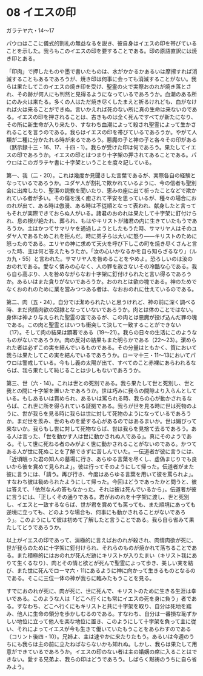 # 08 イエスの印

ガラテヤ六・14〜17

パウロはここに儀式的割礼の無益なるを説き、彼自身はイエスの印を帯びていることを示した。我らもこのイエスの印を要することである。印の原語直訳には焼き印とある。

「印肉」で押したものや墨で書いたものは、水がかかるかあるいは摩擦すれば消滅することもあるであろうが、焼き印は何事に会っても消滅することがない。我らは果たしてこのイエスの焼き印を受け、聖霊の火で実際おのれが焼き落とされ、その跡が何人にも判然と見得るようになっているであろうか。血潮のある所にのみ火は来たる。多くの人はただ焼き尽くしたまえと祈るけれども、血がなければ火は来ることができぬ。言いかえれば死のない所に真の生命は来ないのである。イエスの印を押されることは、古きものは全く死んですべてが新たになり、その所に新生命が入り来たり、すなわち血潮によって殺され聖霊によって生かされることを言うのである。我らはイエスの印を帯びているであろうか。やがて人類が二種に分かたれる時が来るであろう。悪魔の子と神の子と各々その印がある（黙示録十三・16、17、十四・1）。我らが受けた印は何であろう。果たしてイエスの印であろうか。イエスの印とはつまり十字架の押されてあることである。パウロはこのガラテヤ書に十字架ということを度々記している。

第一、我（二・20）。これは幾度か見聞きした言葉であるが、実際各自の経験となっているであろうか。ユダヤ人が割礼で欺かれているように、今の信者も聖別会に出席したり、聖潔の説教を聞いたり、恵みの座に出て祈ったことなどで欺かれている者が多い。その傷を浅く癒されて平安を思っているが、種々の場合におのれが出て、ある時は倣漫、ある時は不従順となって表われ、献身したと言ってもそれが実際できておらぬ人がいる。諸君のおのれは果たして十字架に釘付けられ、息の根が絶たれ、葬られ、もはやキリストが諸君の内に生きていたもうであろうか。主はかつてサマリヤを通過しようとしたもうた時、サマリヤ人はそのユダヤ人であるためこれを拒んだ。時に弟子らは大いに怒り――キリストのために怒ったのである。エリヤの神に求めて天火を呼び下しこの町を焼き尽くさんと言った時、主は何と答えたもうたか。「汝の心いかなるかを自ら知らざるなり」（ルカ九・55）と言われた。サマリヤ人を咎めることをやめよ。恐ろしいのは汝のおのれである。愛なく憐みの心なく、人の罪を赦さないその冷酷な心である。我ら自ら高ぶり、人を咎めながらなお十字架に釘付けられたと言い得るであろうか。あるいはまた貪りがないであろうか。おのれとは欲の塊である。神のためでなくおのれのために業を営みつつある者は、なおおのれに仕えているのである。

第二、肉（五・24）。自分では潔められたいと思うけれど、神の前に深く調べる時、まだ肉情肉欲の奴隷となっていないであろうか。肉とは体のことではない。身体は神より与えられた聖霊の宮であるが、この肉とは悪魔が投げ込んだ罪の塊である。この肉と聖霊とはいつも衝突して決して一致することができない（17）。そして肉の結果は顕著である（19〜21）。我らの日々の生活にこのようなものがないであろうか。肉の反対の結果もまた明らかである（22〜23）。潔められた者は必ずこの実を結んでいるものである。その分量はともかく、質において我らは果たしてこの実を結んでいるであろうか。ローマ十三・11〜13においてパウロは警戒している。今もし義の太陽が出て、すべてのこと赤裸にあらわれるならば、我ら果たして恥じることは少しもないであろうか。

第三、世（六・14）。これは世との死別である。我ら果たして世と死別し、世と我との間に十字架を置いたであろうか。世は巧みに我らの間隙より入らんとしている。もしあるいは賞められ、あるいは罵られる時、我らの心が動かされるならば、これ世に所を得られている証拠である。我らが世を見る時に世は死物のように、世が我らを見る時に我らは世に対して死物のようになっているであろうか。まだ世を羨み、世のものを愛する心があるのではあるまいか。世は媚びって来ないか。我らもし世に対して死物ならば、世は我らを見捨て去るであろう。ある人は言った、「世を動かす人は世に動かされぬ人である」。真にそのようである。そして世に死ねる者のみがよく世に動かされることがないのである。かつてある人が世に死ぬことを了解できずに苦しんでいた。一伝道者が彼に言うには、「近頃眠った君の知人の墓場に行き、あらゆる言葉を尽くし、虚偽まじりでも良いから彼を賞めて見られよ」。彼は行ってそのようにして帰った。伝道者がまた彼に言うには、「請う。再び行き、今度はあらゆる言葉を用いて彼を罵られよ」。すなわち彼は勧められたようにして帰った。今回はどうであったかと問うと、彼は答えて、「依然なんの答もなかった。それは彼は死んでいるから」。伝道者が彼に言うには、「正しくその通りである。君がおのれを十字架に渡し、世と死別し、イエスと一致するならば、世が君を賞めても罵っても、また順境にあっても逆境に立っても、どのような場合も、何事にも動かされることがないであろう」。このようにして彼は初めて了解したと言うことである。我ら自ら省みて果たしてどうであろうか。

以上がイエスの印であって、消極的に言えばおのれが殺され、肉情肉欲が死に、世が我らのために十字架に釘付けられ、それらのものが焼かれて落ちることである。また積極的にはおのれが死んだ跡にキリストが入りたまい（キリスト我にありて生くるなり）、肉とその情と欲とが死んで聖霊によって歩き、美しい実を結び、また世に死んでローマ六・11にあるように神に向かって生きるものとなるのである。そこに三位一体の神が我らに臨みたもうことを見る。

すでにおのれが死に、肉が死に、世に死んで、キリストのために生きる生涯は幸いである。このような人は「どこへ行くにも常にイエスの死を身に負う」者である。すなわち、どこへ行くにもキリストと共に十字架を取り、自分は死地を踏み、他人に生命の領分を歩かしむるのである。すなわち、自分は一番損な恥ずかしい地位に立って他人を楽な地位に置き、このようにして十字架を負って主に従い、それによってイエスが今も生きて働いていたもうことをあらわすのである（コリント後四・10）。兄姉よ、主は速やかに来たりたもう。あるいは今週のうちにも我らは主の前に立たねばならないかも知れぬ。しかし、我らは果たして用意ができているであろうか。イエスの印のない者は主の婚姻の席に入ることはできない。愛する兄弟よ、我らの印はどうであろう。しばらく黙祷のうちに自ら省みよう。

